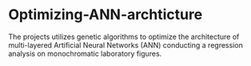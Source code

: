# Optimizing-ANN-archticture
The projects utilizes genetic algorithms to optimize the architecture of multi-layered Artificial Neural Networks (ANN) conducting a regression analysis on monochromatic laboratory figures.
